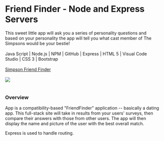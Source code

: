 # Friend Finder - Node and Express Servers

This sweet little app will ask you a series of personality questions and based on your personality the app will tell you what cast member of The Simpsons would be your bestie!
<br>
<br>
Java Script | Node.js | NPM | GitHub | Express | HTML 5 | Visual Code Studio | CSS 3 | Bootstrap
<br>
<br>
<a href="https://floating-wave-41496.herokuapp.com/">Simpson Friend Finder</a>
<br>
<br>
<a href="https://floating-wave-41496.herokuapp.com/"><img src="https://media.giphy.com/media/3ohjV62XgoVwnMjfrO/giphy.gif" /></a>
<br>
<br>


### Overview

App is a compatibility-based "FriendFinder" application -- basically a dating app. This full-stack site will take in results from your users' surveys, then compare their answers with those from other users. The app will then display the name and picture of the user with the best overall match. 

Express is used to handle routing. 

